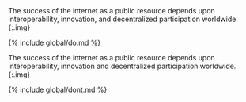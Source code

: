 <div class="grid-2">
<div markdown="1">
The success of the internet as a public resource depends upon interoperability, innovation, and decentralized participation worldwide.
{:.img}

{% include global/do.md %}
</div>
<div markdown="1">
The success of the internet as a public resource depends upon interoperability, innovation and decentralized participation worldwide.
{:.img}

{% include global/dont.md %}
</div>
</div>